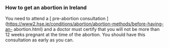 ###  How to get an abortion in Ireland

You need to attend a [ pre-abortion consultation
](https://www2.hse.ie/conditions/abortion/abortion-methods/before-having-an-
abortion.html) and a doctor must certify that you will not be more than 12
weeks pregnant at the time of the abortion. You should have this consultation
as early as you can.

